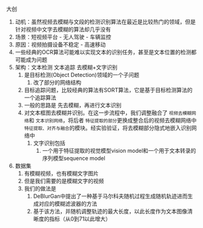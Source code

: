 大创

1. 动机：虽然视频去模糊与文段的检测识别算法在最近是比较热门的领域，但是针对视频中文字去模糊的算法却几乎没有
2. 场景：短视频平台 -  无人驾驶 - 车辆监控
3. 原因：视频拍摄设备不稳定 - 高速移动
4. 一些经典的OCR算法可能难以实现文本的识别任务，甚至是文本位置的检测都可能成为问题
5. 架构：文本检测 文本追踪 去模糊+文字识别
   1. 是目标检测(Object Detection)领域的一个子问题
      1. 改了部分的网络结构
   2. 目标追踪问题，比较经典的算法有SORT算法，它是基于目标检测算法的一个追踪算法
   3. 一般的思路是   先去模糊，再进行文本识别
   4. 对文本框图去模糊并识别。在这一步流程中，我们调整融合了 `视频去模糊网络`和 `文本识别网络`，将后者 `特征提取的部分`更换成整合后的视频去模糊网络中 `特征提取、对齐与融合`的模块。经实验验证，将去模糊部分隐式地嵌入识别网络中
      1. 文字识别包括
         1. 一个用于特征提取的视觉模型vision model和一个用于文本转录的序列模型sequence model
6. 数据集
   1. 有模糊视频，也有模糊文字图片
   2. 但是我们需要的是模糊文字的视频
   3. 我们的做法是
      1. DeBlurGan中提出了一种基于马尔科夫随机过程生成随机轨迹进而生成对应的模糊滤波器的方法
      2. 基于该方法，并随机调整轨迹的最大长度，以此长度作为文本图像清晰度的指标（从0到71以此增大）
